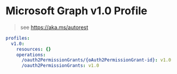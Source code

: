 # Microsoft Graph v1.0 Profile

> see https://aka.ms/autorest

``` yaml
profiles:
  v1.0:
    resources: {}
    operations:
      /oauth2PermissionGrants/{oAuth2PermissionGrant-id}: v1.0
      /oauth2PermissionGrants: v1.0

```
